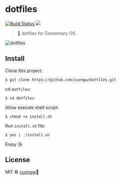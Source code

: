 # dotfiles

[![Build Status](https://travis-ci.org/cuongw/dotfiles.svg?branch=master)](https://travis-ci.org/cuongw/dotfiles)
[![](https://img.shields.io/github/license/cuongw/dotfiles.svg)](https://github.com/cuongw/dotfiles/blob/master/LICENSE)

> 📝 dotfiles for Elementary OS.

![dotfiles](https://user-images.githubusercontent.com/34389409/53224867-c17b4e00-36a8-11e9-8120-425db7b6ade5.png)

## Install

Clone this project:
```
$ git clone https://github.com/cuongw/dotfiles.git
```
cd `dotfiles`:
```
$ cd dotfiles
```
Allow execute shell script:
```
$ chmod +x install.sh
```
Run `install.sh` file:
```
$ yes | ./install.sh
```

Enjoy 😘

## License

MIT © [cuongw](https://github.com/cuongw)💎
